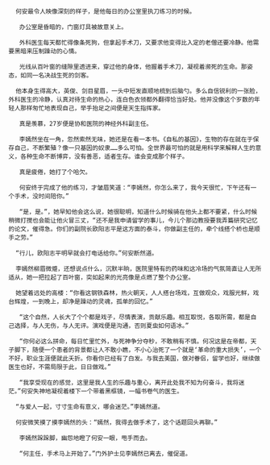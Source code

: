       何安最令人映像深刻的样子，是他每日的办公室里执刀练习的时候。

       办公室是昏暗的，门窗灯具被故意关上。
 
       外科医生每天都忙得像条死狗，但拿起手术刀，又要求他变得比入定的老僧还要冷静。他需要黑暗来压制躁动的心情。

       光线从百叶窗的缝隙里透进来，穿过他的身体，他握着手术刀，凝视着濒死的生命。那姿态，如同一名决战生死的剑客。

      他本身生得高大，英俊、剑目星眉，一头中短发直顺地梳到后脑勺。多么自信锐利的一张脸，外科医生的冷静，认真对待生命的热心，连白色衣领都外翻得恰当好处。他并没像这个岁数的年轻人那样匆忙地表现自己，举手抬足之间便是天生指挥家。

       真是羡慕，27岁便是协和医院的神经外科副主任。

       李嫣然坐在一角，忽然索然无味，她还是在看一本书。《自私的基因》，生物的存在就在于保存自己，不断繁殖？像一只基因的奴隶……多么可怕。全世界最可怕的就是用科学来解释人生的意义，各种生命不断博弈，没有善恶，适者生存。谁会变成那个样子。

       真是疲倦，她打了个哈欠。

       何安终于完成了他的练习，才皱眉笑道：“李嫣然，你怎么来了，我今天很忙，下午还有一个手术，没时间陪你。”

       “是，是。”，她早知他会这么说，她很聪明，知道什么时候骑在他头上都不要紧，什么时候稍微打搅也会能让他火冒三丈，“还不是我申请留学的事儿，今儿个那边教授要我弄篇研究记忆的论文，催得急。你们的副院长欧阳志平是这方面的泰斗，你做副主任的，牵个线搭个桥也是顺手之劳。”

      “行儿，欧阳志平明早就会打电话给你。”何安断然道。

      李嫣然柳眉微蹙，还想说点什么，沉默半晌，医院里特有的药味和这冷场的气氛简直让人无所适从，她一把拉起了百叶窗，突如起来的光亮像是点燃了整个办公室。

      她望着远处的高楼：“你看这钢铁森林，热火朝天，人人搭台场戏，互做观众，戏服光鲜，戏台辉煌，一到晚上，却净是躁动的灵魂，孤单的回忆。”
 
       “这个自然，人长大了个个都是戏子，尽情表演，贡献乐趣。相互取悦，各取所需，都是自己选择，与人无伤，与人无评。演戏便是沟通，否则夏虫如何语冰。”

       “你何必这么拼命，每日忙里忙外，与死神争分夺秒，不敢稍有不慎。何况这是在帝都，天子脚下，随便一个患者的背景都让人不敢小瞧，不小心治死了一个就是‘革命的重大损失’，一个不好，职业生涯便就此夭折。你看你已经有了白发。与我去美国，做对眷侣，留学也好，继续做医生也好，不需局限于此，日日做戏。”

       “我享受现在的感觉，这里是我人生的乐趣与重心，离开此处我不知为何奋斗，我将迷茫。”何安失神地凝视着楼下一个带着黑框镜，一幅书卷气的医生。

      “与爱人一起，寸寸生命有意义，哪会迷茫。”李嫣然道。

      何安微笑摸了摸李嫣然的头：“嫣然，我得去做手术了，这个话题回头再聊。”

       李嫣然跺跺脚，幽怨地瞪了何安一眼，甩手而去。

       “何主任，手术马上开始了。”门外护士见李嫣然已离去，催促道。

